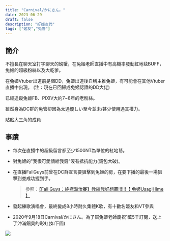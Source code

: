 ```yaml
---
title: "Carnival/かにさん。"
date: 2023-06-29
draft: false
description: "好姬友們"
tags: ["姬友","兔管"]
---
```


## 簡介

不擅長在聊天室打字聊天的螃蟹，在兔姬老師直播中有高機率發動紅地毯BUFF，兔姬的超級粉絲以及大乾爹。

在兔姬Vtuber出道前是個DD，兔姬出道後自稱主推兔姬，有可能會在其他Vtuber直播中出現。 (注：現在已回歸成兔姬認證的DD大佬)

已經追蹤兔姬FB、PIXIV大約7~8年的老粉絲。

雖然身為DC群的兔管卻因為太過優しい至今並未/甚少使用過其權力。

貼貼大三角的成員

## 事蹟

- 每次在直播中的超級留言都至少1500NT為單位的紅地毯。

- 對兔姬的"我很可愛請給我錢"沒有抵抗能力(錢包大破)。

- 在直播FallGuys前曾在DC群宣言要狙擊到兔姬的房，在要下播的最後一場狙擊到並成功握到手。

    > 參照：[【Fall Guys：終極淘汰賽】教練我好想贏!!!!!!【 兔姬UsagiHime 】](https://www.youtube.com/live/p7LJh8jzSII?feature=share)

- 發起練歌演唱會，最終變成8小時耐久集體K歌，有十數名姬友和VT參與

- 2020年9月18日Carnival/かにさん。為了幫兔姬老師慶祝1萬5千訂閱，送上了沖滿銅臭的彩虹(如下圖)

![](https://cdn.discordapp.com/attachments/1046603288251990099/1154346785691668541/300px-Superchat_E5BDA9E899B9.png)
